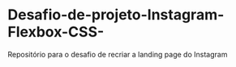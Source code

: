# Desafio-de-projeto-Instagram-Flexbox-CSS-
Repositório para o desafio de recriar a landing page do Instagram
